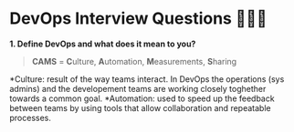 DevOps Interview Questions 👨🏻‍💻
===============================

**1. Define DevOps and what does it mean to you?**
> **CAMS** = **C**ulture, **A**utomation, **M**easurements, **S**haring 

  *Culture: result of the way teams interact. In DevOps the operations (sys admins) and the developement teams are working closely toghether towards a common goal.
  *Automation: used to speed up the feedback between teams by using tools that allow collaboration and repeatable processes.
